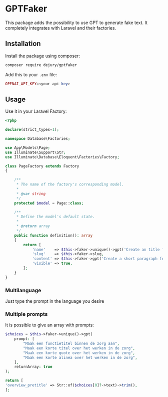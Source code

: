 # GPTFaker
This package adds the possibility to use GPT to generate fake text. It completely integrates with Laravel and their factories.

## Installation
Install the package using composer:
```bash
composer require dejury/gptfaker
```

Add this to your `.env` file:
```php
OPENAI_API_KEY=<your-api-key>
```

## Usage
Use it in your Laravel Factory:
```php
<?php

declare(strict_types=1);

namespace Database\Factories;

use App\Models\Page;
use Illuminate\Support\Str;
use Illuminate\Database\Eloquent\Factories\Factory;

class PageFactory extends Factory
{

    /**
     * The name of the factory's corresponding model.
     *
     * @var string
     */
    protected $model = Page::class;

    /**
     * Define the model's default state.
     *
     * @return array
     */
    public function definition(): array
    {
        return [
            'name'    => $this->faker->unique()->gpt('Create an title for the page'),
            'slug'    => $this->faker->slug,
            'content' => $this->faker->gpt('Create a short paragraph for the page'),
            'visible' => true,
        ];
    }
}
```
### Multilanguage
Just type the prompt in the language you desire

### Multiple prompts
It is possible to give an array with prompts:

```php
$choices = $this->faker->unique()->gpt(
    prompt: [
        "Maak een functietitel binnen de zorg aan",
        "Maak een korte titel over het werken in de zorg",
        "Maak een korte quote over het werken in de zorg",
        "Maak een korte alinea over het werken in de zorg",
    ],
    returnArray: true
);

return [
'overview_pretitle' => Str::of($choices[0]?->text)->trim(),
];

```

